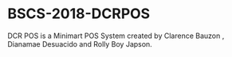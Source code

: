 # BSCS-2018-DCRPOS
DCR POS is a Minimart POS System created by Clarence Bauzon , Dianamae Desuacido and Rolly Boy Japson.
